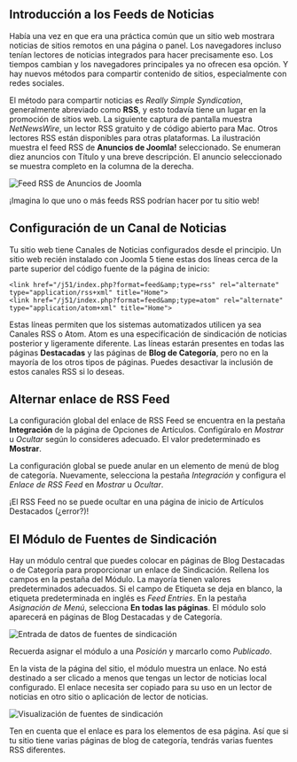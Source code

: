 <!-- Filename: jdocmanual?manual=user&heading=news&filename=news-feeds.md / Display title: Fuentes de Noticias -->

## Introducción a los Feeds de Noticias

Había una vez en que era una práctica común que un sitio web mostrara noticias de sitios remotos en una página o panel. Los navegadores incluso tenían lectores de noticias integrados para hacer precisamente eso. Los tiempos cambian y los navegadores principales ya no ofrecen esa opción. Y hay nuevos métodos para compartir contenido de sitios, especialmente con redes sociales.

El método para compartir noticias es *Really Simple Syndication*, generalmente abreviado como **RSS**, y esto todavía tiene un lugar en la promoción de sitios web. La siguiente captura de pantalla muestra *NetNewsWire*, un lector RSS gratuito y de código abierto para Mac. Otros lectores RSS están disponibles para otras plataformas. La ilustración muestra el feed RSS de **Anuncios de Joomla!** seleccionado. Se enumeran diez anuncios con Título y una breve descripción. El anuncio seleccionado se muestra completo en la columna de la derecha.

![Feed RSS de Anuncios de Joomla](../../../en/images/news-feeds/news-netnewswire-display.png)

¡Imagina lo que uno o más feeds RSS podrían hacer por tu sitio web!

## Configuración de un Canal de Noticias

Tu sitio web tiene Canales de Noticias configurados desde el principio. Un sitio web recién instalado con Joomla 5 tiene estas dos líneas cerca de la parte superior del código fuente de la página de inicio:

```
<link href="/j51/index.php?format=feed&amp;type=rss" rel="alternate" type="application/rss+xml" title="Home">
<link href="/j51/index.php?format=feed&amp;type=atom" rel="alternate" type="application/atom+xml" title="Home">
```
Estas líneas permiten que los sistemas automatizados utilicen ya sea Canales RSS o Atom. Atom es una especificación de sindicación de noticias posterior y ligeramente diferente. Las líneas estarán presentes en todas las páginas **Destacadas** y las páginas de **Blog de Categoría**, pero no en la mayoría de los otros tipos de páginas. Puedes desactivar la inclusión de estos canales RSS si lo deseas.

## Alternar enlace de RSS Feed

La configuración global del enlace de RSS Feed se encuentra en la pestaña **Integración** de la página de Opciones de Artículos. Configúralo en *Mostrar* u *Ocultar* según lo consideres adecuado. El valor predeterminado es **Mostrar**.

La configuración global se puede anular en un elemento de menú de blog de categoría. Nuevamente, selecciona la pestaña *Integración* y configura el *Enlace de RSS Feed* en *Mostrar* u *Ocultar*.

¡El RSS Feed no se puede ocultar en una página de inicio de Artículos Destacados (¿error?)!

## El Módulo de Fuentes de Sindicación

Hay un módulo central que puedes colocar en páginas de Blog Destacadas o de Categoría para proporcionar un enlace de Sindicación. Rellena los campos en la pestaña del Módulo. La mayoría tienen valores predeterminados adecuados. Si el campo de Etiqueta se deja en blanco, la etiqueta predeterminada en inglés es *Feed Entries*. En la pestaña *Asignación de Menú*, selecciona **En todas las páginas**. El módulo solo aparecerá en páginas de Blog Destacadas y de Categoría.

![Entrada de datos de fuentes de sindicación](../../../en/images/news-feeds/news-syndication-feeds-form.png)

Recuerda asignar el módulo a una *Posición* y marcarlo como *Publicado*.

En la vista de la página del sitio, el módulo muestra un enlace. No está destinado a ser clicado a menos que tengas un lector de noticias local configurado. El enlace necesita ser copiado para su uso en un lector de noticias en otro sitio o aplicación de lector de noticias.

![Visualización de fuentes de sindicación](../../../en/images/news-feeds/news-syndication-feeds-display.png)

Ten en cuenta que el enlace es para los elementos de esa página. Así que si tu sitio tiene varias páginas de blog de categoría, tendrás varias fuentes RSS diferentes.


